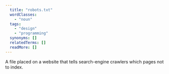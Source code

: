 ```yaml
---
  title: "robots.txt"
  wordClasses:
    - "noun"
  tags:
    - "design"
    - "programming"
  synonyms: []
  relatedTerms: []
  readMore: []
---
```

A file placed on a website that tells search-engine crawlers which pages not to index.
